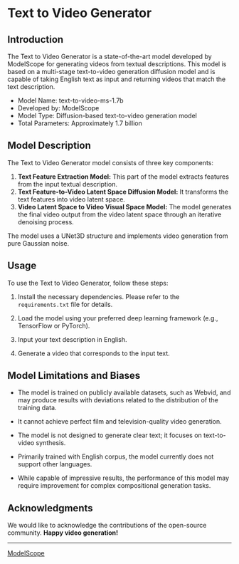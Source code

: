 # Text to Video Generator

## Introduction

The Text to Video Generator is a state-of-the-art model developed by ModelScope for generating videos from textual descriptions. This model is based on a multi-stage text-to-video generation diffusion model and is capable of taking English text as input and returning videos that match the text description.

- Model Name: text-to-video-ms-1.7b
- Developed by: ModelScope
- Model Type: Diffusion-based text-to-video generation model
- Total Parameters: Approximately 1.7 billion

## Model Description

The Text to Video Generator model consists of three key components:

1. **Text Feature Extraction Model:** This part of the model extracts features from the input textual description.
2. **Text Feature-to-Video Latent Space Diffusion Model:** It transforms the text features into video latent space.
3. **Video Latent Space to Video Visual Space Model:** The model generates the final video output from the video latent space through an iterative denoising process.

The model uses a UNet3D structure and implements video generation from pure Gaussian noise.

## Usage

To use the Text to Video Generator, follow these steps:

1. Install the necessary dependencies. Please refer to the `requirements.txt` file for details.

2. Load the model using your preferred deep learning framework (e.g., TensorFlow or PyTorch).

3. Input your text description in English.

4. Generate a video that corresponds to the input text.

## Model Limitations and Biases

- The model is trained on publicly available datasets, such as Webvid, and may produce results with deviations related to the distribution of the training data.

- It cannot achieve perfect film and television-quality video generation.

- The model is not designed to generate clear text; it focuses on text-to-video synthesis.

- Primarily trained with English corpus, the model currently does not support other languages.

- While capable of impressive results, the performance of this model may require improvement for complex compositional generation tasks.

## Acknowledgments

We would like to acknowledge the contributions of the open-source community.
**Happy video generation!**

---

[ModelScope](https://www.modelscope.com/)
